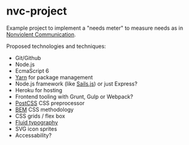 # nvc-project

Example project to implement a "needs meter" to measure needs as in [Nonviolent Communication](https://en.wikipedia.org/wiki/Nonviolent_Communication).

Proposed technologies and techniques:
* Git/Github
* Node.js
* EcmaScript 6
* [Yarn](https://yarnpkg.com/lang/en/) for package management
* Node.js framework (like [Sails.js](http://sailsjs.com/)) or just Express?
* Heroku for hosting
* Frontend tooling with Grunt, Gulp or Webpack?
* [PostCSS](http://postcss.org/) CSS preprocessor
* [BEM](http://getbem.com/) CSS methodology
* CSS grids / flex box
* [Fluid typography](https://www.smashingmagazine.com/2016/05/fluid-typography/)
* SVG icon sprites
* Accessability?
